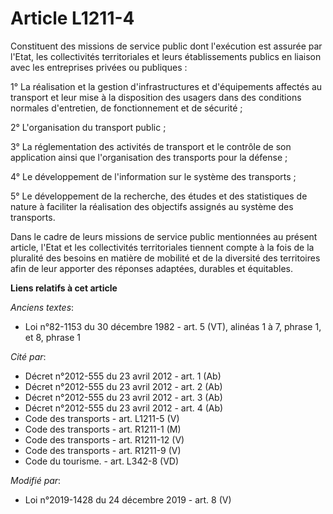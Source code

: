 # Article L1211-4

Constituent des missions de service public dont l'exécution est assurée par l'Etat, les collectivités territoriales et leurs
établissements publics en liaison avec les entreprises privées ou publiques :

1° La réalisation et la gestion d'infrastructures et d'équipements affectés au transport et leur mise à la disposition des
usagers dans des conditions normales d'entretien, de fonctionnement et de sécurité ;

2° L'organisation du transport public ;

3° La réglementation des activités de transport et le contrôle de son application ainsi que l'organisation des transports
pour la défense ;

4° Le développement de l'information sur le système des transports ;

5° Le développement de la recherche, des études et des statistiques de nature à faciliter la réalisation des objectifs
assignés au système des transports.

Dans le cadre de leurs missions de service public mentionnées au présent article, l'Etat et les collectivités territoriales
tiennent compte à la fois de la pluralité des besoins en matière de mobilité et de la diversité des territoires afin de leur
apporter des réponses adaptées, durables et équitables.

**Liens relatifs à cet article**

_Anciens textes_:

  - Loi n°82-1153 du 30 décembre 1982 - art. 5 (VT), alinéas 1 à 7, phrase 1, et 8, phrase 1

_Cité par_:

  - Décret n°2012-555 du 23 avril 2012 - art. 1 (Ab)
  - Décret n°2012-555 du 23 avril 2012 - art. 2 (Ab)
  - Décret n°2012-555 du 23 avril 2012 - art. 3 (Ab)
  - Décret n°2012-555 du 23 avril 2012 - art. 4 (Ab)
  - Code des transports - art. L1211-5 (V)
  - Code des transports - art. R1211-1 (M)
  - Code des transports - art. R1211-12 (V)
  - Code des transports - art. R1211-9 (V)
  - Code du tourisme. - art. L342-8 (VD)

_Modifié par_:

  - Loi n°2019-1428 du 24 décembre 2019 - art. 8 (V)
